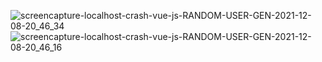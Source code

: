 ![screencapture-localhost-crash-vue-js-RANDOM-USER-GEN-2021-12-08-20_46_34](https://user-images.githubusercontent.com/89338796/145336397-10cf534d-6bf0-4518-959c-781a29604143.png)
![screencapture-localhost-crash-vue-js-RANDOM-USER-GEN-2021-12-08-20_46_16](https://user-images.githubusercontent.com/89338796/145336411-4a92499b-40f4-4ec9-a350-c479fcf7a339.png)
